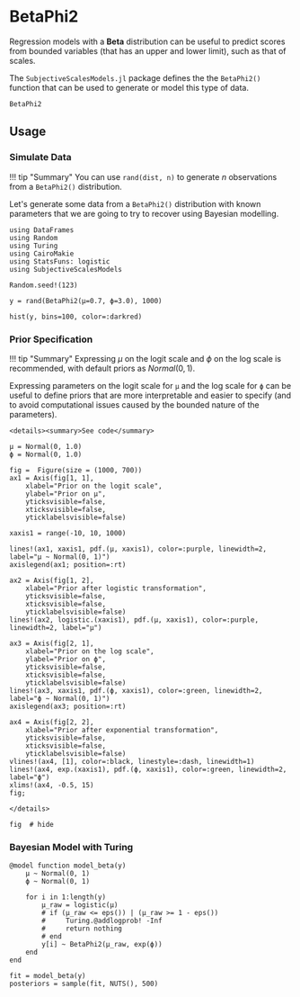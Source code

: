 # BetaPhi2

Regression models with a **Beta** distribution can be useful to predict scores from bounded variables (that has an upper and lower limit), such as that of scales.

The `SubjectiveScalesModels.jl` package defines the the `BetaPhi2()` function that can be used to generate or model this type of data.

```@docs
BetaPhi2
```

## Usage

### Simulate Data

!!! tip "Summary"
    You can use `rand(dist, n)` to generate *n* observations from a `BetaPhi2()` distribution.

Let's generate some data from a `BetaPhi2()` distribution with known parameters that we are going to try to recover using Bayesian modelling.


```@example betaphi1
using DataFrames
using Random
using Turing
using CairoMakie
using StatsFuns: logistic
using SubjectiveScalesModels
```

```@example betaphi1
Random.seed!(123)

y = rand(BetaPhi2(μ=0.7, ϕ=3.0), 1000)

hist(y, bins=100, color=:darkred)
```


### Prior Specification

!!! tip "Summary"
    Expressing *μ* on the logit scale and *ϕ* on the log scale is recommended, with default priors as $Normal(0, 1)$.


Expressing parameters on the logit scale for `μ` and the log scale for `ϕ` can be useful to define priors that are more interpretable and easier to specify (and to avoid computational issues caused by the bounded nature of the parameters).

```@raw html
<details><summary>See code</summary>
```

```@example betaphi1
μ = Normal(0, 1.0)
ϕ = Normal(0, 1.0)

fig =  Figure(size = (1000, 700))
ax1 = Axis(fig[1, 1], 
    xlabel="Prior on the logit scale",
    ylabel="Prior on μ",
    yticksvisible=false,
    xticksvisible=false,
    yticklabelsvisible=false)

xaxis1 = range(-10, 10, 1000)

lines!(ax1, xaxis1, pdf.(μ, xaxis1), color=:purple, linewidth=2, label="μ ~ Normal(0, 1)")
axislegend(ax1; position=:rt)

ax2 = Axis(fig[1, 2], 
    xlabel="Prior after logistic transformation",
    yticksvisible=false,
    xticksvisible=false,
    yticklabelsvisible=false)
lines!(ax2, logistic.(xaxis1), pdf.(μ, xaxis1), color=:purple, linewidth=2, label="μ")

ax3 = Axis(fig[2, 1], 
    xlabel="Prior on the log scale",
    ylabel="Prior on ϕ",
    yticksvisible=false,
    xticksvisible=false,
    yticklabelsvisible=false)
lines!(ax3, xaxis1, pdf.(ϕ, xaxis1), color=:green, linewidth=2, label="ϕ ~ Normal(0, 1)")
axislegend(ax3; position=:rt)

ax4 = Axis(fig[2, 2], 
    xlabel="Prior after exponential transformation",
    yticksvisible=false,
    xticksvisible=false,
    yticklabelsvisible=false)
vlines!(ax4, [1], color=:black, linestyle=:dash, linewidth=1)
lines!(ax4, exp.(xaxis1), pdf.(ϕ, xaxis1), color=:green, linewidth=2, label="ϕ")
xlims!(ax4, -0.5, 15)
fig;
```
```@raw html
</details>
```

```@example betaphi1
fig  # hide
```

### Bayesian Model with Turing

```@repl betaphi1
@model function model_beta(y)
    μ ~ Normal(0, 1)
    ϕ ~ Normal(0, 1)

    for i in 1:length(y)
        μ_raw = logistic(μ)
        # if (μ_raw <= eps()) | (μ_raw >= 1 - eps())
        #     Turing.@addlogprob! -Inf
        #     return nothing
        # end
        y[i] ~ BetaPhi2(μ_raw, exp(ϕ))
    end
end

fit = model_beta(y)
posteriors = sample(fit, NUTS(), 500)
```

